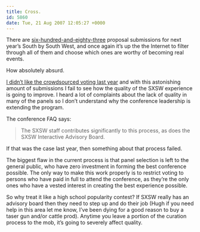 ```yaml
---
title: Cross.
id: 5860
date: Tue, 21 Aug 2007 12:05:27 +0000
---
```


There are [six-hundred-and-eighty-three](http://panelpicker.sxsw.com/) proposal submissions for next year’s South by South West, and once again it’s up the the Internet to filter through all of them and choose which ones are worthy of becoming real events.  

How absolutely absurd.  

[I didn’t like the crowdsourced voting last year](http://www.airbagindustries.com/archives/airbag/on.php) and with this astonishing amount of submissions I fail to see how the quality of the <span class="caps">SXSW</span> experience is going to improve. I heard a lot of complaints about the lack of quality in many of the panels so I don’t understand why the conference leadership is extending the program.  

The conference FAQ says:

> The <span class="caps">SXSW</span> staff contributes significantly to this process, as does the <span class="caps">SXSW</span> Interactive Advisory Board.

If that was the case last year, then something about that process failed.  

The biggest flaw in the current process is that panel selection is left to the general public, who have zero investment in forming the best conference possible. The only way to make this work properly is to restrict voting to persons who have paid in full to attend the conference, as they’re the only ones who have a vested interest in creating the best experience possible.  

So why treat it like a high school popularity contest? If <span class="caps">SXSW</span> really has an advisory board then they need to step up and do their job (Hugh if you need help in this area let me know, I’ve been dying for a good reason to buy a taser gun and/or cattle prod). Anytime you leave a portion of the curation process to the mob, it’s going to severely affect quality.





